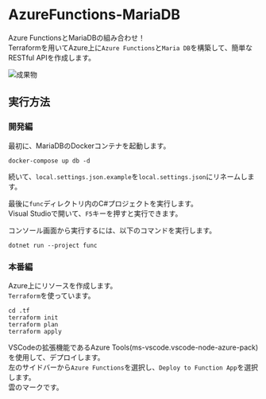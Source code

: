 # AzureFunctions-MariaDB

Azure FunctionsとMariaDBの組み合わせ！  
Terraformを用いてAzure上に`Azure Functions`と`Maria DB`を構築して、簡単なRESTful APIを作成します。  

![成果物](./docs/img/fruit.gif)  

## 実行方法

### 開発編

最初に、MariaDBのDockerコンテナを起動します。  

```shell
docker-compose up db -d
```

続いて、`local.settings.json.example`を`local.settings.json`にリネームします。  

最後に`func`ディレクトリ内のC#プロジェクトを実行します。  
Visual Studioで開いて、`F5`キーを押すと実行できます。  

コンソール画面から実行するには、以下のコマンドを実行します。  

```shell
dotnet run --project func
```

### 本番編

Azure上にリソースを作成します。  
`Terraform`を使っています。  

```shell
cd .tf
terraform init
terraform plan
terraform apply
```

VSCodeの拡張機能であるAzure Tools(ms-vscode.vscode-node-azure-pack)を使用して、デプロイします。  
左のサイドバーから`Azure Functions`を選択し、`Deploy to Function App`を選択します。  
雲のマークです。  
